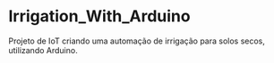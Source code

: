 # Irrigation_With_Arduino
Projeto de IoT criando uma automação de irrigação para solos secos, utilizando Arduino.

